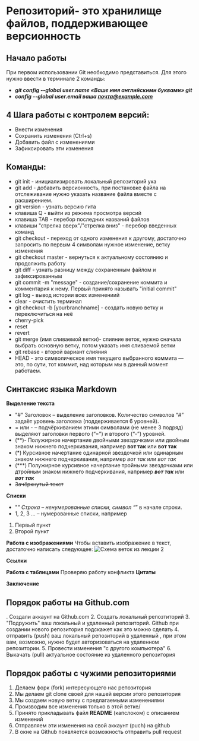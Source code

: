 # Репозиторий- это хранилище файлов, поддерживающее версионность

## Начало работы
При первом использовании Git необходимо представиться. Для 
этого нужно ввести в терминале 2 команды:
* ***git config --global user.name «Ваше имя английскими буквами» git*** 
* ***config --global user.email ваша почта@example.com***
## 4 Шага работы с контролем версий:
* Внести изменения
* Сохранить изменения (Ctrl+s)
* Добавить файл с изменениями
* Зафиксировать эти изменения
## Команды:
* git init - инициализировать локальный репозиторий ука
* git add - добавить версионность, при постановке файла на отслеживание нужно указать название файла вместе с расширением.
* git version - узнать версию гита
* клавиша Q - выйти из режима просмотра версий
* клавиша TAB - перебор последних названий файлов
* клавиши "стрелка вверх"/"стрелка вниз" - перебор введенных команд
* git checkout - переход от одного изменения к другому, достаточно запросить по первым 4 символам нужное изменение, ветку изменения
* git checkout master - вернуться к актуальному состоянию и продолжить работу
* git diff - узнать разницу между сохраненным файлом и зафиксированным
* git commit -m "message" - создание/сохранение коммита и комментария к нему. Первый принято называть "initial commit"
* git log - вывод истории всех изменениий 
* clear - очистить терминал
* git checkout -b [yourbranchname] - создать новую ветку и переключиться на неё
* cherry-pick
* reset
* revert
* git merge (имя сливаемой ветки)- слияние веток, нужно сначала выбрать основную ветку, потом указать имя сливаемой ветки 
* git rebase - второй вариант слияния
* HEAD - это символическое имя текущего выбранного коммита — это, по сути, тот коммит, над которым мы в данный момент работаем.

## Синтаксис языка Markdown
**Выделение текста**

 * "#" Заголовок – выделение заголовков. Количество символов “#” задаёт уровень заголовка (поддерживается 6 уровней).
* = или - – подчёркиванием этими символами (не менее 3 подряд) выделяют заголовки первого (“=”) и второго (“-”) уровней.
 *  (**)- Полужирное начертание двойными звездочками или  двойным знаком нижнего подчеркивания, например **вот так** или __вот так__
 * (*) Курсивное начертание одинарной звездочкой или  одинарным знаком нижнего подчеркивания, например *вот так* или _вот так_
 * (***) Полужирное курсивное начертание тройными звездочками или  дтройным знаком нижнего подчеркивания, например ***вот так*** или ___вот так___
* ~~Зачёркнутый текст~~

**Списки**
* "*" Строка – ненумерованные списки, символ “*” в начале строки. 
* 1, 2, 3 … – нумерованные списки, например
1. Первый пункт
2. Второй пункт


**Работа с изображениями**
Чтобы вставить изображение в текст, достаточно написать следующее:
![Схема веток из лекции 2](sxema.jpg)

**Ссылки**


**Работа с таблицами**
Проверяю работу конфликта
**Цитаты**

**Заключение**

## Порядок работы на Github.com

. Создали аккаунт на Github.com
2. Создать локальный репозтиторий
3. "Подружить" ваш локальный и удаленный репозиторий. Github при создании нового репозитория подскажет как это можно сделать
4. отправить (push) ваш локальный репозиторий в удаленный , при этом вам, возможно, нужно будет авторизоваться на удаленном репозитории.
5. Провести изменения "с другого компьютера"
6. Выкачать (pull) актуальное состояние из удаленного репозитория

 ## Порядок работы с чужими репозиториями

1. Делаем форк (fork) интересующего нас репозитория
2. Мы делаем git clone своей для нашей версии этого репозитория
3. Мы создаем новую ветку с предлагаемыми изменениями
4. Производим все изменения только в этой ветке/
5. Принято прикладывать файл **README** (капслоком) с описанием изменений
5. Отправляем эти изменения на свой аккаунт (puch) на github
6. В окне на Github появляется возможность отправить pull request